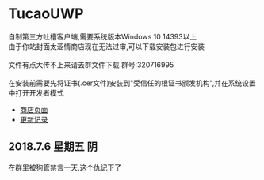 # TucaoUWP
自制第三方吐槽客户端,需要系统版本Windows 10 14393以上
<br/>
由于你站封面太涩情商店现在无法过审,可以下载安装包进行安装
<br/>
<br/>
文件有点大传不上来请去群文件下载  群号:320716995
<br/>
<br/>
在安装前需要先将证书(.cer文件)安装到"受信任的根证书颁发机构",并在系统设置中打开开发者模式

* [商店页面](https://www.microsoft.com/store/productId/9N8QM5T8DJCD)
* [更新记录](https://github.com/Sanheiii/TucaoUwp/blob/master/Tucao/Notes/UpdateLog.md)


2018.7.6 星期五 阴
----
在群里被狗管禁言一天,这个仇记下了
